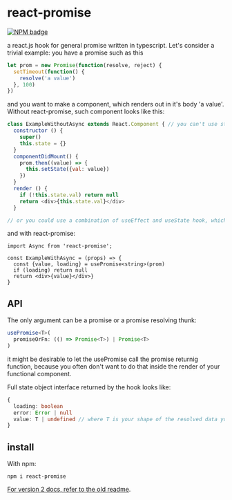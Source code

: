# react-promise

[![NPM badge](https://nodei.co/npm/react-promise.png?downloads=true&downloadRank=true&stars=true)](https://nodei.co/npm/react-promise/)

a react.js hook for general promise written in typescript.
Let's consider a trivial example: you have a promise such as this

```javascript
let prom = new Promise(function(resolve, reject) {
  setTimeout(function() {
    resolve('a value')
  }, 100)
})
```

and you want to make a component, which renders out in it's body 'a value'. Without react-promise, such component looks like this:

```javascript
class ExampleWithoutAsync extends React.Component { // you can't use stateless component because you need a state
  constructor () {
    super()
    this.state = {}
  }
  componentDidMount() {
    prom.then((value) => {
      this.setState({val: value})
    })
  }
  render () {
    if (!this.state.val) return null
    return <div>{this.state.val}</div>
  }

// or you could use a combination of useEffect and useState hook, which is basically the implementation of this small library
```

and with react-promise:

```tsx
import Async from 'react-promise';

const ExampleWithAsync = (props) => {
  const {value, loading} = usePromise<string>(prom)
  if (loading) return null
  return <div>{value}</div>}
}
```

## API

The only argument can be a promise or a promise resolving thunk:

```ts
usePromise<T>(
  promiseOrFn: (() => Promise<T>) | Promise<T>
)
```

it might be desirable to let the usePromise call the promise returnig function, because you often don't want to do that inside the render of your functional component.

Full state object interface returned by the hook looks like:

```ts
{
  loading: boolean
  error: Error | null
  value: T | undefined // where T is your shape of the resolved data you expect obviously
}
```

## install

With npm:

```
npm i react-promise
```

[For version 2 docs, refer to the old readme](https://github.com/capaj/react-promise/tree/1691b7202be806db5f41784d6e2cc9d231a3975c#react-promise).
